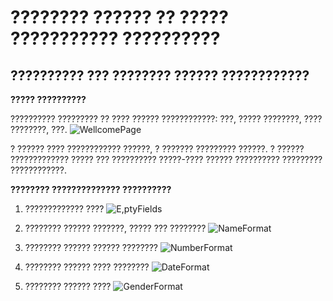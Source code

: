 # ???????? ?????? ?? ????? ??????????? ??????????
## ?????????? ??? ???????? ?????? ????????????

**????? ??????????**

?????????? ????????? ?? ???? ?????? ????????????: ???, ????? ????????, ???? ????????, ???.
![WellcomePage](E:\GB_EXCEPTIONS\ExceptionsFinal\src\main\resources\com\exceptions\exceptionsfinal\assets\WellcomePage.jpg)

? ?????? ???? ???????????? ??????, ? ??????? ????????? ??????.
? ?????? ????????????? ????? ??? ?????????? ?????-???? ?????? ?????????? ????????? ????????????.

**???????? ?????????????? ??????????**

1. ????????????? ????
![E,ptyFields](E:\GB_EXCEPTIONS\ExceptionsFinal\src\main\resources\com\exceptions\exceptionsfinal\assets\EmptyFields.jpg)

2. ???????? ?????? ???????, ????? ??? ????????
![NameFormat](E:\GB_EXCEPTIONS\ExceptionsFinal\src\main\resources\com\exceptions\exceptionsfinal\assets\NameFormat.jpg)

3. ???????? ?????? ?????? ????????
![NumberFormat](E:\GB_EXCEPTIONS\ExceptionsFinal\src\main\resources\com\exceptions\exceptionsfinal\assets\NumberFormat.jpg)

4. ???????? ?????? ???? ????????
![DateFormat](E:\GB_EXCEPTIONS\ExceptionsFinal\src\main\resources\com\exceptions\exceptionsfinal\assets\DateFormat.jpg)

5. ???????? ?????? ????
![GenderFormat](E:\GB_EXCEPTIONS\ExceptionsFinal\src\main\resources\com\exceptions\exceptionsfinal\assets\GenderFormat.jpg)

